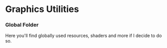 # Graphics Utilities
### Global Folder
Here you'll find globally used resources, shaders and more if I decide to do so.